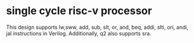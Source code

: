 # single cycle risc-v processor
This design supports lw,sww, add, sub, slt, or, and, beq, addi, slti, ori, andi, jal instructions in Verilog. Additionally, q2 also supports sra.
